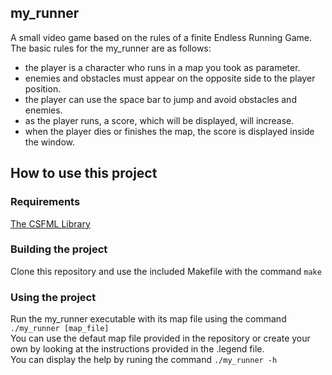 ## my_runner

A small video game based on the rules of a finite Endless Running Game.
The basic rules for the my_runner are as follows:
 - the player is a character who runs in a map you took as parameter.
 - enemies and obstacles must appear on the opposite side to the player position.
 - the player can use the space bar to jump and avoid obstacles and enemies.
 - as the player runs, a score, which will be displayed, will increase.
 - when the player dies or finishes the map, the score is displayed inside the window.

## How to use this project

### Requirements

[The CSFML Library](https://www.sfml-dev.org/download/csfml/index.php)

### Building the project

Clone this repository and use the included Makefile with the command ```make```

### Using the project

Run the my_runner executable with its map file using the command ```./my_runner [map_file]```  
You can use the defaut map file provided in the repository or create your own by looking at the instructions provided in the .legend file.  
You can display the help by runing the command ```./my_runner -h```
